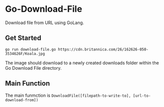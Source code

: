 # Go-Download-File
Download file from URL using GoLang.

## Get Started
```
go run download-file.go https://cdn.britannica.com/26/162626-050-3534626F/Koala.jpg
```
The image should download to a newly created downloads folder within the Go Download File directory.

## Main Function
The main funmction is ```DownloadFile([filepath-to-write-to], [url-to-download-from])```

